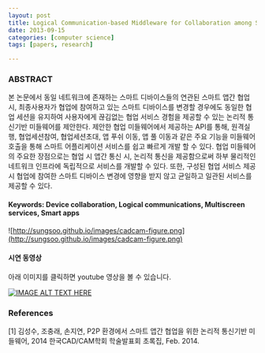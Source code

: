 ```yaml
---
layout: post
title: Logical Communication-based Middleware for Collaboration among Smart Apps in P2P Network Environments
date: 2013-09-15
categories: [computer science]
tags: [papers, research]

---
```

### ABSTRACT

본 논문에서 동일 네트워크에 존재하는 스마트 디바이스들의 연관된 스마트 앱간 협업 시, 최종사용자가 협업에 참여하고 있는 스마트 디바이스를 변경할 경우에도 동일한 협업 세션을 유지하여 사용자에게 끊김없는 협업 서비스 경험을 제공할 수 있는 논리적 통신기반 미들웨어를 제안한다. 제안한 협업 미들웨어에서 제공하는 API를 통해, 원격실행, 협업세션참여, 협업세션초대, 앱 푸쉬 이동, 앱 풀 이동과 같은 주요 기능을 미들웨어 호출을 통해 스마트 어플리케이션 서비스를 쉽고 빠르게 개발 할 수 있다. 협업 미들웨어의 주요한 장점으로는 협업 시 앱간 통신 시, 논리적 통신을 제공함으로써 하부 물리적인 네트워크 인프라에 독립적으로 서비스를 개발할 수 있다. 또한, 구성된 협업 서비스 제공시 협업에 참여한 스마트 디바이스 변경에 영향을 받지 않고 균일하고 일관된 서비스를 제공할 수 있다.

#### Keywords: Device collaboration, Logical communications, Multiscreen services, Smart apps

![http://sungsoo.github.io/images/cadcam-figure.png](http://sungsoo.github.io/images/cadcam-figure.png)

#### 시연 동영상 
아래 이미지를 클릭하면 youtube 영상을 볼 수 있습니다.

[![IMAGE ALT TEXT HERE](http://img.youtube.com/vi/YOUTUBE_VIDEO_ID_HERE/0.jpg)](http://www.youtube.com/watch?v=MIy_EMMUXvg&feature=youtu.be)

### References
[1] 김성수, 조충래, 손지연, P2P 환경에서 스마트 앱간 협업을 위한 논리적 통신기반 미들웨어, 2014 한국CAD/CAM학회 학술발표회 초록집, Feb. 2014. 